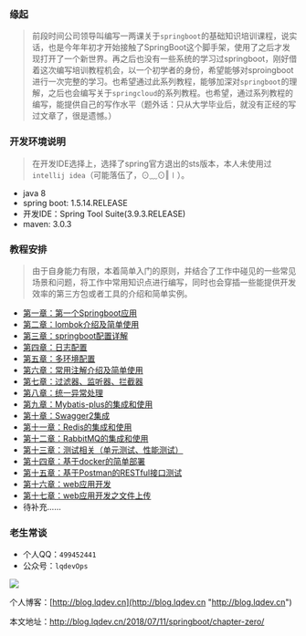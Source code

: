 ### 缘起
>前段时间公司领导叫编写一两课关于`springboot`的基础知识培训课程，说实话，也是今年年初才开始接触了SpringBoot这个脚手架，使用了之后才发现打开了一个新世界。再之后也没有一些系统的学习过springboot，刚好借着这次编写培训教程机会，以一个初学者的身份，希望能够对sproingboot进行一次完整的学习。也希望通过此系列教程，能够加深对`springboot`的理解，之后也会编写关于`springcloud`的系列教程。也希望，通过系列教程的编写，能提供自己的写作水平（题外话：只从大学毕业后，就没有正经的写过文章了，很是遗憾。）

### 开发环境说明
>在开发IDE选择上，选择了spring官方退出的sts版本，本人未使用过`intellij idea`（可能落伍了，⊙﹏⊙‖∣）。

- java 8 
- spring boot: 1.5.14.RELEASE
- 开发IDE：Spring Tool Suite(3.9.3.RELEASE)
- maven: 3.0.3

### 教程安排
>由于自身能力有限，本着简单入门的原则，并结合了工作中碰见的一些常见场景和问题，将工作中常用知识点进行编写，同时也会穿插一些能提供开发效率的第三方包或者工具的介绍和简单实例。

-  [第一章：第一个Springboot应用](http://blog.lqdev.cn/2018/07/11/springboot/chapter-one/ "第一章：第一个Springboot应用")
-  [第二章：lombok介绍及简单使用](http://blog.lqdev.cn/2018/07/12/springboot/chapter-two/ "第二章：lombok介绍及简单使用")
-  [第三章：springboot配置详解](http://blog.lqdev.cn/2018/07/14/springboot/chapter-third/ "第三章：springboot配置详解")
-  [第四章：日志配置](http://blog.lqdev.cn/2018/07/15/springboot/chapter-four/ "第四章：日志配置")
-  [第五章：多环境配置](http://blog.lqdev.cn/2018/07/15/springboot/chapter-five/ "第五章：多环境配置")
-  [第六章：常用注解介绍及简单使用](http://blog.lqdev.cn/2018/07/16/springboot/chapter-six/)
-  [第七章：过滤器、监听器、拦截器](http://blog.lqdev.cn/2018/07/19/springboot/chapter-seven/)
-  [第八章：统一异常处理](http://blog.lqdev.cn/2018/07/20/springboot/chapter-eight/)
-  [第九章：Mybatis-plus的集成和使用](http://blog.lqdev.cn/2018/07/21/springboot/chapter-nine/)
-  [第十章：Swagger2集成](http://blog.lqdev.cn/2018/07/21/springboot/chapter-ten/)
-  [第十一章：Redis的集成和使用](http://blog.lqdev.cn/2018/07/23/springboot/chapter-eleven/)
-  [第十二章：RabbitMQ的集成和使用](http://blog.lqdev.cn/2018/07/24/springboot/chapter-twelve/)
-  [第十三章：测试相关（单元测试、性能测试）](http://blog.lqdev.cn/2018/07/26/springboot/chapter-thirteen/)
-  [第十四章：基于docker的简单部署](http://blog.lqdev.cn/2018/07/27/springboot/chapter-fourteen/)
-  [第十五章：基于Postman的RESTful接口测试](http://blog.lqdev.cn/2018/07/28/springboot/chapter-fifteen/)
-  [第十六章：web应用开发](http://blog.lqdev.cn/2018/08/07/springboot/chapter-sixteen/)
-  [第十七章：web应用开发之文件上传](http://blog.lqdev.cn/2018/08/07/springboot/chapter-seventeen/)
-  待补充......

### 老生常谈
- 个人QQ：`499452441`
- 公众号：`lqdevOps`

![](http://qiniu.xds123.cn/18-7-8/72146435.jpg)

个人博客：[http://blog.lqdev.cn](http://blog.lqdev.cn "http://blog.lqdev.cn") 

本文地址：http://blog.lqdev.cn/2018/07/11/springboot/chapter-zero/
